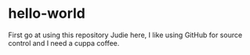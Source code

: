 # hello-world
First go at using this repository
Judie here, I like using GitHub for source control and I need a cuppa coffee.
